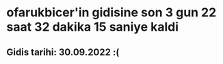 # ofarukbicer'in gidisine son 3 gun 22 saat 32 dakika 15 saniye kaldi

## Gidis tarihi: 30.09.2022 :(